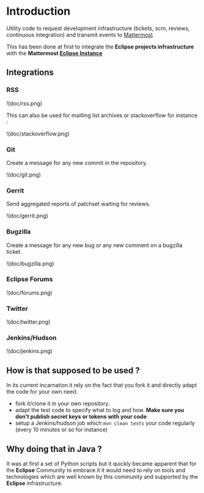 # Introduction

Utility code to request development infrastructure (tickets, scm, reviews, continuous integration) 
and transmit events to [Mattermost](http://www.mattermost.org/)

This has been done at first to integrate the **Eclipse projects infrastructure** with the **Mattermost [Eclipse Instance](https://mattermost-test.eclipse.org/eclipse/)**

## Integrations

### RSS

!(doc/rss.png)

This can also be used for mailling list archives or stackoverflow for instance :

!(doc/stackoverflow.png)

### Git

Create a message for any new commit in the repository.

!(doc/git.png)

### Gerrit

Send aggregated reports of patchset waiting for reviews.

!(doc/gerrit.png)

### Bugzilla

Create a message for any new bug or any new comment on a bugzilla ticket.

!(doc/bugzilla.png)

### Eclipse Forums

!(doc/forums.png)

### Twitter

!(doc/twitter.png)

### Jenkins/Hudson

!(doc/jenkins.png)


## How is that supposed to be used ?

In its current incarnation it rely on the fact that you fork it and directly adapt the code for your own need.
* fork it/clone it in your own repository.
* adapt the test code to specify what to log and how. **Make sure you don't publish secret keys or tokens with your code**
* setup a Jenkins/hudson job which ```mvn clean tests``` your code regularly (every 10 minutes or so for instance)



## Why doing that in Java ? 

It was at first a set of Python scripts but it quickly became apparent that for the **Eclipse** Community
to embrace it it would need to rely on tools and technologies which are well known by this community and supported by the 
**Eclipse** infrastructure.


